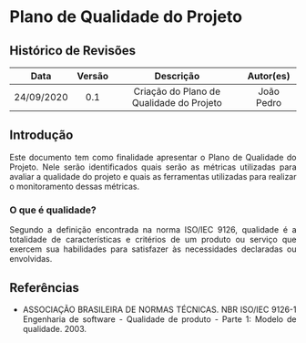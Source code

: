 # Plano de Qualidade do Projeto

## Histórico de Revisões

|    Data    |  Versão  |        Descrição       |          Autor(es)          |
|:----------:|:--------:|:----------------------:|:---------------------------:|
| 24/09/2020 |   0.1    | Criação do Plano de Qualidade do Projeto |   João Pedro  |

## Introdução

<p align="justify"> Este documento tem como finalidade apresentar o Plano de Qualidade do Projeto. Nele serão identificados quais serão as métricas utilizadas para avaliar a qualidade do projeto e quais as ferramentas utilizadas para realizar o monitoramento dessas métricas.</p>

### O que é qualidade?

<p align="justify"> Segundo a definição encontrada na norma ISO/IEC 9126, qualidade é a totalidade de características e critérios de um produto ou serviço que exercem sua habilidades para satisfazer às necessidades declaradas ou envolvidas.</p>

## Referências

* <p align="justify"> ASSOCIAÇÃO BRASILEIRA DE NORMAS TÉCNICAS. NBR ISO/IEC 9126-1 Engenharia de software - Qualidade de produto - Parte 1: Modelo de qualidade. 2003.</p>